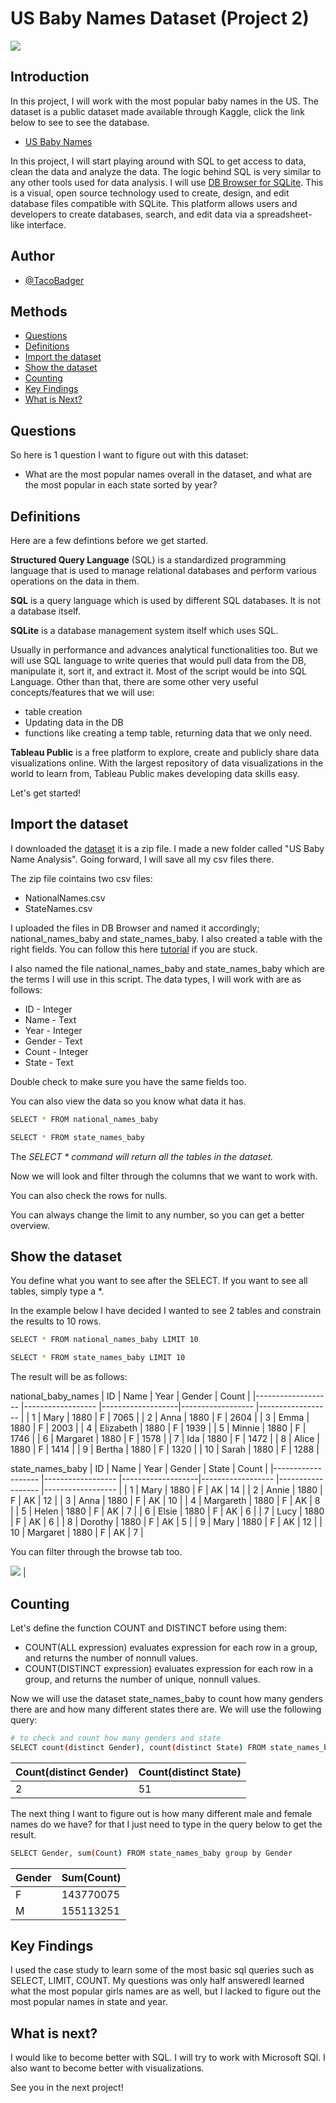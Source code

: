 # US Baby Names Dataset (Project 2)
![](https://github.com/TacoBadger/US-Baby-Names-Dataset/blob/main/Assets/banner.png?raw=true)

## Introduction
In this project, I will work with the most popular baby names in the US. The dataset is a public dataset made available through Kaggle, click the link below to see to see the database.

-  [US Baby Names](https://www.kaggle.com/datasets/kaggle/us-baby-names)

In this project, I will start playing around with SQL to get access to data, clean the data and analyze the data. The logic behind SQL is very similar to any other tools used for data analysis. I will use [DB Browser for SQLite](https://sqlitebrowser.org/). This is a visual, open source technology used to create, design, and edit database files compatible with SQLite. This platform allows users and developers to create databases, search, and edit data via a spreadsheet-like interface.


## Author
- [@TacoBadger](https://github.com/TacoBadger)

## Methods
- [Questions](#questions)
- [Definitions](#important-definitions)
- [Import the dataset](#import-the-dataset)
- [Show the dataset](#show-the-dataset)
- [Counting](#counting)
- [Key Findings](#key-findings)
- [What is Next?](#what-is-next)

## Questions

So here is 1 question I want to figure out with this dataset:
- What are the most popular names overall in the dataset, and what are the most popular in each state sorted by year?

## Definitions

Here are a few defintions before we get started.

**Structured Query Language** (SQL) is a standardized programming language that is used to manage relational databases and perform various operations on the data in them. 

**SQL** is a query language which is used by different SQL databases. It is not a database itself.

**SQLite** is a database management system itself which uses SQL.

Usually in performance and advances analytical functionalities too.
But we will use SQL language to write queries that would pull data from the DB, manipulate it, sort it, and extract it.
Most of the script would be into SQL Language. Other than that, there are some other very useful concepts/features that we will use:
- table creation
- Updating data in the DB
- functions like creating a temp table, returning data that we only need.

**Tableau Public** is a free platform to explore, create and publicly share data visualizations online. With the largest repository of data visualizations in the world to learn from, Tableau Public makes developing data skills easy.

Let's get started!

## Import the dataset

I downloaded the [dataset](https://www.kaggle.com/datasets/kaggle/us-baby-names) it is a zip file. I made a new folder called "US Baby Name Analysis". Going forward, I will save all my csv files there. 

The zip file cointains two csv files:
-  NationalNames.csv
-  StateNames.csv

I uploaded the files in DB Browser and named it accordingly; national_names_baby and state_names_baby. I also created a table with the right fields. You can follow this here [tutorial](https://www.youtube.com/watch?v=TOqI-KiTBKU) if you are stuck.


I also named the file national_names_baby and state_names_baby which are the terms I will use in this script. The data types, I will work with are as follows:
- ID - Integer
- Name - Text
- Year - Integer
- Gender - Text
- Count - Integer
- State - Text

Double check to make sure you have the same fields too.

You can also view the data so you know what data it has.

```bash
SELECT * FROM national_names_baby

SELECT * FROM state_names_baby
```

The *SELECT * command will return all the tables in the dataset.*

Now we will look and filter through the columns that we want to work with.

You can also check the rows for nulls. 

You can always change the limit to any number, so you can get a better overview.


## Show the dataset



You define what you want to see after the SELECT. If you want to see all tables, simply type a  *.

In the example below I have decided I wanted to see 2 tables and constrain the results to 10 rows.

```bash
SELECT * FROM national_names_baby LIMIT 10

SELECT * FROM state_names_baby LIMIT 10
```
The result will be as follows:

national_baby_names
| ID        	                | Name            	| Year            	| Gender           	| Count           	|
|-------------------	        |------------------	|-------------------|------------------	|------------------	|
| 1                          	| Mary              | 1880             	| F                 | 7065              |
| 2                  	        | Anna	            | 1880             	| F                 | 2604              |
| 3                           | Emma              | 1880            	| F                 | 2003              |
| 4                           | Elizabeth         | 1880            	| F                 | 1939              |
| 5                           | Minnie            | 1880            	| F                 | 1746              |
| 6                           | Margaret          | 1880            	| F                 | 1578              |
| 7                           | Ida               | 1880            	| F                 | 1472              |
| 8                           | Alice             | 1880            	| F                 | 1414              |
| 9                           | Bertha            | 1880            	| F                 | 1320              |
| 10                          | Sarah             | 1880            	| F                 | 1288              |

state_names_baby
| ID        	                | Name            	| Year            	| Gender           	| State           	| Count           	|
|-------------------	        |------------------	|-------------------|------------------	|------------------	|------------------	|
| 1                          	| Mary              | 1880             	| F                 | AK                | 14 |
| 2                  	        | Annie	            | 1880             	| F                 | AK                | 12 |
| 3                           | Anna              | 1880            	| F                 | AK                | 10 |
| 4                           | Margareth         | 1880            	| F                 | AK                | 8  |
| 5                           | Helen             | 1880            	| F                 | AK                | 7  |
| 6                           | Elsie             | 1880            	| F                 | AK                | 6  |
| 7                           | Lucy              | 1880            	| F                 | AK                | 6  |
| 8                           | Dorothy           | 1880            	| F                 | AK                | 5  |
| 9                           | Mary              | 1880            	| F                 | AK                | 12 |
| 10                          | Margaret          | 1880            	| F                 | AK                | 7  |

You can filter through the browse tab too.

![](https://github.com/TacoBadger/US-Baby-Names-Dataset/blob/main/Assets/Filtering%20NA.png?raw=true)
     |

## Counting

Let's define the function COUNT and DISTINCT before using them:
- COUNT(ALL expression) evaluates expression for each row in a group, and returns the number of nonnull values.
- COUNT(DISTINCT expression) evaluates expression for each row in a group, and returns the number of unique, nonnull values.

Now we will use the dataset state_names_baby to count how many genders there are and how many different states there are. We will use the following query:

```bash
# to check and count how many genders and state
SELECT count(distinct Gender), count(distinct State) FROM state_names_baby
```

| Count(distinct Gender)      | Count(distinct State) |
|-------------------	        |------------------	|
| 2                          	| 51                |

The next thing I want to figure out is how many different male and female names do we have? for that I just need to type in the query below to get the result.

```bash
SELECT Gender, sum(Count) FROM state_names_baby group by Gender
```

| Gender                      | Sum(Count) |
|-------------------	        |------------------	|
| F                         	| 143770075                |
| M                         	| 155113251                |


## Key Findings

I used the case study to learn some of the most basic sql queries such as SELECT, LIMIT, COUNT. My questions was only half answeredI learned what the most popular girls names are as well, but I lacked to figure out the most popular names in state and year.

## What is next?

I would like to become better with SQL. I will try to work with Microsoft SQl. I also want to become better with visualizations.

See you in the next project!
